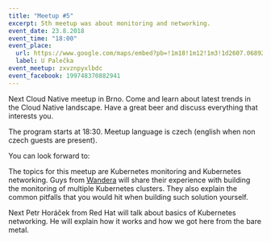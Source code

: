 ```yaml
---
title: "Meetup #5"
excerpt: 5th meetup was about monitoring and networking.
event_date: 23.8.2018
event_time: "18:00"
event_place: 
  url: https://www.google.com/maps/embed?pb=!1m18!1m12!1m3!1d2607.068927407547!2d16.610185315840635!3d49.19925197932248!2m3!1f0!2f0!3f0!3m2!1i1024!2i768!4f13.1!3m3!1m2!1s0x0%3A0x0!2zNDnCsDExJzU3LjMiTiAxNsKwMzYnNDQuNiJF!5e0!3m2!1sen!2scz!4v1528745893930
  label: U Palečka
event_meetup: zxvznpyxlbdc
event_facebook: 199748370882941
---
```

Next Cloud Native meetup in Brno.
Come and learn about latest trends in the Cloud Native landscape.
Have a great beer and discuss everything that interests you.

The program starts at 18:30.
Meetup language is czech (english when non czech guests are present).

You can look forward to:

The topics for this meetup are Kubernetes monitoring and Kubernetes networking.
Guys from [Wandera](https://www.wandera.com/) will share their experience
with building the monitoring of multiple Kubernetes clusters. They also explain
the common pitfalls that you would hit when building such solution yourself.

Next Petr Horáček from Red Hat will talk about basics of Kubernetes networking.
He will explain how it works and how we got here from the bare metal.
